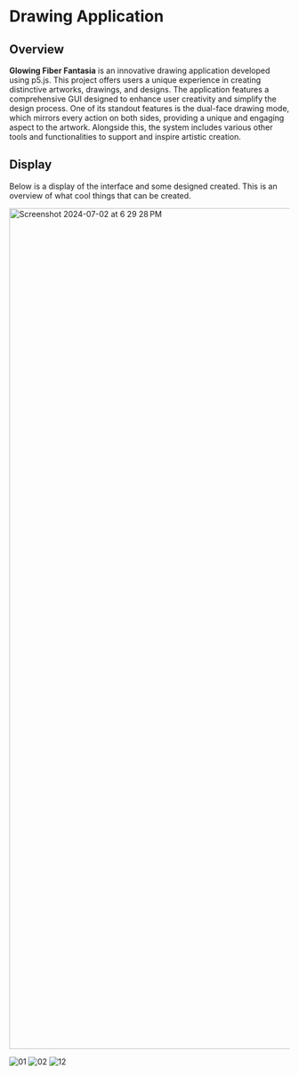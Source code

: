 # Drawing Application

## Overview
**Glowing Fiber Fantasia** is an innovative drawing application developed using p5.js. This project offers users a unique experience in creating distinctive artworks, drawings, and designs. The application features a comprehensive GUI designed to enhance user creativity and simplify the design process. One of its standout features is the dual-face drawing mode, which mirrors every action on both sides, providing a unique and engaging aspect to the artwork. Alongside this, the system includes various other tools and functionalities to support and inspire artistic creation.



## Display 

Below is a display of the interface and some designed created. This is an overview of what cool things that can be created. 

<img width="1512" alt="Screenshot 2024-07-02 at 6 29 28 PM" src="https://github.com/delvinsalman/DrawingApplication/assets/90351386/51be2cb0-ee8b-410b-b877-b787681918f5">


![01](https://github.com/delvinsalman/DrawingApplication/assets/90351386/14e0e349-4b8e-4b85-82d6-2bc03e6476a6)
![02](https://github.com/delvinsalman/DrawingApplication/assets/90351386/34b1fe55-cfe2-46e0-ad18-180b68ff6786)
![12](https://github.com/delvinsalman/DrawingApplication/assets/90351386/48b00ade-9e32-4e0e-8798-56712435d9a5)





